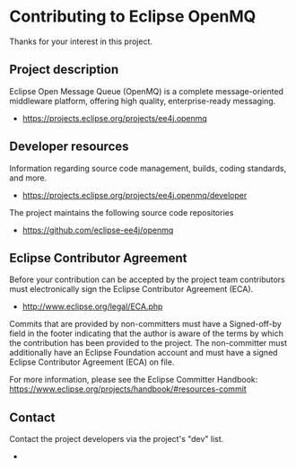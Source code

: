 # Contributing to Eclipse OpenMQ

Thanks for your interest in this project.

## Project description

Eclipse Open Message Queue (OpenMQ) is a complete message-oriented middleware platform, offering high quality, enterprise-ready messaging.

* https://projects.eclipse.org/projects/ee4j.openmq

## Developer resources

Information regarding source code management, builds, coding standards, and
more.

* https://projects.eclipse.org/projects/ee4j.openmq/developer

The project maintains the following source code repositories

* https://github.com/eclipse-ee4j/openmq

## Eclipse Contributor Agreement

Before your contribution can be accepted by the project team contributors must
electronically sign the Eclipse Contributor Agreement (ECA).

* http://www.eclipse.org/legal/ECA.php

Commits that are provided by non-committers must have a Signed-off-by field in
the footer indicating that the author is aware of the terms by which the
contribution has been provided to the project. The non-committer must
additionally have an Eclipse Foundation account and must have a signed Eclipse
Contributor Agreement (ECA) on file.

For more information, please see the Eclipse Committer Handbook:
https://www.eclipse.org/projects/handbook/#resources-commit

## Contact

Contact the project developers via the project's "dev" list.

* 
